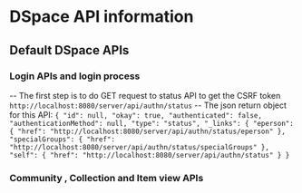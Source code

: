 
# DSpace API information

## Default DSpace APIs


### Login APIs and login process
  -- The first step is to do GET request to status API to get the CSRF token `http://localhost:8080/server/api/authn/status`
  -- The json return  object for this API: 
     `{
    "id": null,
    "okay": true,
    "authenticated": false,
    "authenticationMethod": null,
    "type": "status",
    "_links": {
        "eperson": {
            "href": "http://localhost:8080/server/api/authn/status/eperson"
        },
        "specialGroups": {
            "href": "http://localhost:8080/server/api/authn/status/specialGroups"
        },
        "self": {
            "href": "http://localhost:8080/server/api/authn/status"
        }
    }`


### Community , Collection and Item view APIs




